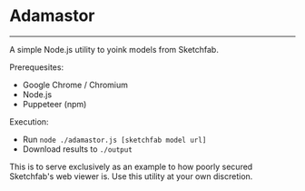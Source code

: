 # Adamastor
---
A simple Node.js utility to yoink models from Sketchfab.

Prerequesites:
- Google Chrome / Chromium
- Node.js
- Puppeteer (npm)

Execution:
- Run `node ./adamastor.js [sketchfab model url]`
- Download results to `./output`

This is to serve exclusively as an example to how poorly secured Sketchfab's web viewer is. Use this utility at your own discretion.
